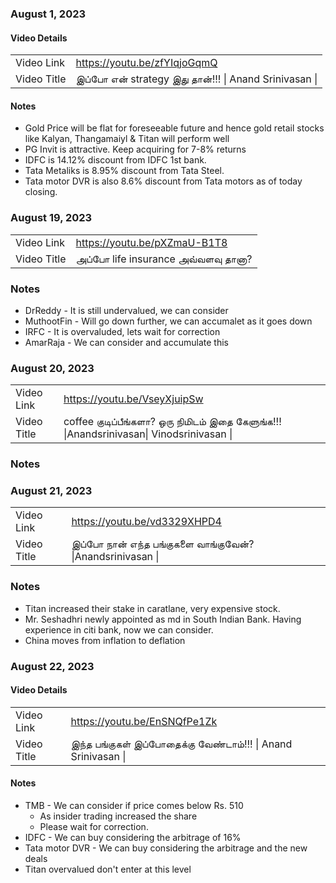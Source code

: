 ### August 1, 2023

#### Video Details
| | |
|---|---|
| Video Link | https://youtu.be/zfYIqjoGqmQ
| Video Title | இப்போ என் strategy இது தான்!!! \| Anand Srinivasan \| 

#### Notes

- Gold Price will be flat for foreseeable future and hence gold retail stocks like Kalyan, Thangamaiyl & Titan will perform well
- PG Invit is attractive. Keep acquiring for 7-8% returns
- IDFC is 14.12% discount from IDFC 1st bank.
- Tata Metaliks is 8.95% discount from Tata Steel.
- Tata motor DVR is also 8.6% discount from Tata motors as of today closing.


### August 19, 2023

| | |
|---|---|
| Video Link | https://youtu.be/pXZmaU-B1T8
| Video Title |  அப்போ life insurance அவ்வளவு தானா? |Anandsrinivasan| 

### Notes
- DrReddy - It is still undervalued, we can consider 
- MuthootFin - Will go down further, we can accumalet as it goes down
- IRFC - It is overvaluded, lets wait for correction
- AmarRaja - We can consider and accumulate this

### August 20, 2023

| | |
|---|---|
| Video Link | https://youtu.be/VseyXjuipSw
| Video Title | coffee குடிப்பீங்களா? ஒரு நிமிடம் இதை கேளுங்க!!! \|Anandsrinivasan\| Vinodsrinivasan \| 

### Notes


### August 21, 2023

| | |
|---|---|
| Video Link | https://youtu.be/vd3329XHPD4
| Video Title |  இப்போ நான் எந்த பங்குகளை வாங்குவேன்? \|Anandsrinivasan \|  

### Notes

- Titan increased their stake in caratlane, very expensive stock.
- Mr. Seshadhri newly appointed as md in South Indian Bank. Having experience in citi bank, now we can consider.
- China moves from inflation to deflation


### August 22, 2023


#### Video Details
| | |
|---|---|
| Video Link | https://youtu.be/EnSNQfPe1Zk
| Video Title |  இந்த பங்குகள் இப்போதைக்கு வேண்டாம்!!! \| Anand Srinivasan \| 

#### Notes

- TMB - We can consider if price comes below Rs. 510
  - As insider trading increased the share
  - Please wait for  correction.
- IDFC - We can buy considering the arbitrage of 16%
- Tata motor DVR - We can buy considering the arbitrage and the new deals
- Titan overvalued don't enter at this level 
